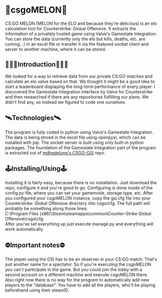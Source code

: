 # 🍉csgoMELON🍉
CS:GO MELON (MELON for the ELO and because they're delicious) is an elo calculation tool for Counterstrike: Global Offensive.
It extracts the information of a privately hosted game using Valve's Gamestate Integration. You can store the data (currently only the elo but kills, deaths, etc. are coming...) in an excel file or transfer it via the featured socket client and server to another machine, where it can be stored.

## 🙋🏼‍♂️Introduction🙋🏼‍♂️
We looked for a way to retrieve data from our private CS:GO matches and calculate an elo value based on that. We thought it might be a good idea to start a leaderboard displaying the long-term performance of every player. I discovered the Gamestate Integration interface by Valve for Counterstrike and then researched if there are any repositories fulfilling our plans. We didn't find any, so instead we figured to code one ourselves.

## 🛰Technologies🛰
The program is fully coded in python using Valve's Gamestate Integration. The data is being stored in the excel file using openpyxl, which can be installed with pip. The socket server is built using only built-in python packages. The foundation of the Gamestate Integration part of the program is extracted out of [mdhedelung's CSGO-GSI](https://github.com/mdhedelund/CSGO-GSI) repo.

## 🕹Installing/Using🕹
Installing it is fairly easy, because there is no installation. Just download the repo, configure it and you're good to go. Configuring is done inside of the config.py file, where you can set your gamemode, storage type, etc. After you configured your csgoMELON instance, copy the gsi.cfg file into your Counterstrike: Global Offensive directory into csgo/cfg. The full path will probably be something along those lines: <br />C:\Program Files (x86)\Steam\steamapps\common\Counter-Strike Global Offensive\csgo\cfg<br />
After you've set everything up just execute manage.py and everything will work automatically.

## ⛔️Important notes⛔
The player using the GSI has to be an observer in your CS:GO match. That's just another name for a spectator. So if you're executing the csgoMELON you can't participate in the game. But you could join the lobby with a second account on a different machine and execute csgoMELON there.<br />
Also right now there is no way for the program to automatically add new players to the "database". You have to add all the players, who'll be playing beforehand using their steamID.
